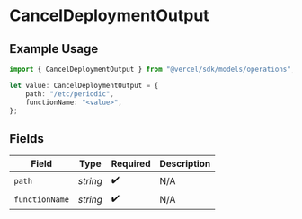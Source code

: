 # CancelDeploymentOutput

## Example Usage

```typescript
import { CancelDeploymentOutput } from "@vercel/sdk/models/operations";

let value: CancelDeploymentOutput = {
    path: "/etc/periodic",
    functionName: "<value>",
};
```

## Fields

| Field              | Type               | Required           | Description        |
| ------------------ | ------------------ | ------------------ | ------------------ |
| `path`             | *string*           | :heavy_check_mark: | N/A                |
| `functionName`     | *string*           | :heavy_check_mark: | N/A                |